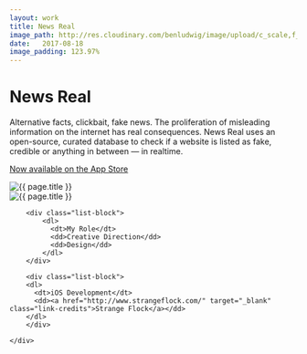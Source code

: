 ```yaml
---
layout: work
title: News Real
image_path: http://res.cloudinary.com/benludwig/image/upload/c_scale,f_jpg,q_auto,w_1829/v1523413625/newsrealpreview_dqprjf.png
date:   2017-08-18
image_padding: 123.97%
---
```

<div class="grid-container">
<div class="grid">


<div class="grid-item">
  <div class="copy-block split revealblock">
  <div class="copy-left">
    <h1>News Real</h1>
    </div>
    <div class="copy-right">
    <p>Alternative facts, clickbait, fake news. The proliferation of misleading information on the internet has real consequences. News Real uses an open-source, curated database to check if a website is listed as fake, credible or anything in between &mdash; in realtime.</p>
    <p><a href="https://itunes.apple.com/us/app/news-real/id1189385416?ls=1&mt=8" target="_blank" class="link-inline">Now available on the App Store</a></p>
    </div>
  </div>
</div>

<div class="grid-item">
<div class="imgblock revealblock">
  <div class="imgfull">
  <img src="http://res.cloudinary.com/benludwig/image/upload/c_scale,f_jpg,q_auto,w_1829/v1523413625/newsrealpreview_dqprjf.png" alt="{{ page.title }}" onload="imgLoaded(this)">
</div>
</div>
</div>

<div class="grid-item">
<div class="imgblock revealblock">
  <div class="imgfull">
  <img src="http://res.cloudinary.com/benludwig/image/upload/f_auto,q_auto/v1523412886/newsrealscreen_qfaoec.png" alt="{{ page.title }}" onload="imgLoaded(this)">
</div>
</div>
</div>

<div class="grid-item">
  <div class="copy-block revealblock">
    <div class="list-blocks">

        <div class="list-block">
            <dl>
              <dt>My Role</dt>
              <dd>Creative Direction</dd>
              <dd>Design</dd>
            </dl>
        </div>

        <div class="list-block">
        <dl>
          <dt>iOS Development</dt>
          <dd><a href="http://www.strangeflock.com/" target="_blank" class="link-credits">Strange Flock</a></dd>
        </dl>
        </div>

    </div>
  </div>
</div>


</div>
</div>
